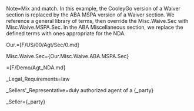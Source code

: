 Note=Mix and match.  In this example, the CooleyGo version of a Waiver section is replaced by the ABA MSPA version of a Waiver section.  We reference a general library of terms, then override the Misc.Waive.Sec with Misc.Waive.MSPA.Sec.  In the ABA Miscellaneous section, we replace the defined terms with ones appropriate for the NDA.

Our.=[F/US/00/Agt/Sec/0.md]

Misc.Waive.Sec={Our.Misc.Waive.ABA.MSPA.Sec}

=[F/Demo/Agt_NDA.md]

_Legal_Requirements=law

_Sellers'_Representative=duly authorized agent of a {_party}

_Seller={_party}